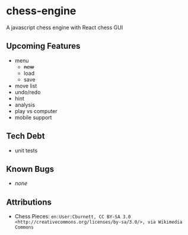 # chess-engine

A javascript chess engine with React chess GUI

## Upcoming Features

- menu
  - ~~new~~
  - load
  - save
- move list
- undo/redo
- hint
- analysis
- play vs computer
- mobile support

## Tech Debt

- unit tests

## Known Bugs

- _none_

## Attributions

- Chess Pieces: `en:User:Cburnett, CC BY-SA 3.0 <http://creativecommons.org/licenses/by-sa/3.0/>, via Wikimedia Commons`
